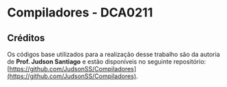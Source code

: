 # Compiladores - DCA0211

## Créditos

Os códigos base utilizados para a realização desse trabalho são da autoria de **Prof. Judson Santiago** e estão disponíveis no seguinte repositório: [https://github.com/JudsonSS/Compiladores](https://github.com/JudsonSS/Compiladores).
